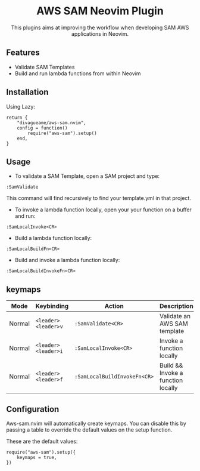 <h1 align="center">AWS SAM Neovim Plugin</h1>
<p align="center">This plugins aims at improving the workflow when developing SAM AWS applications in Neovim.</p>

## Features

- Validate SAM Templates
- Build and run lambda functions from within Neovim

## Installation

Using Lazy:

```
return {
	"divagueame/aws-sam.nvim",
	config = function()
		require("aws-sam").setup()
	end,
}
```

## Usage

- To validate a SAM Template, open a SAM project and type:
```
:SamValidate
```
This command will find recursively to find your template.yml in that project.


- To invoke a lambda function locally, open your your function on a buffer and run:

```
:SamLocalInvoke<CR>
```

- Build a lambda function locally:

```
:SamLocalBuildFn<CR>
```

- Build and invoke a lambda function locally:

```
:SamLocalBuildInvokeFn<CR>
```


## keymaps

| Mode   | Keybinding          | Action                | Description                  |
| ------ | ------------------- | --------------------- | ---------------------------- |
| Normal | `<leader><leader>v` | `:SamValidate<CR>`    | Validate an AWS SAM template |
| Normal | `<leader><leader>i` | `:SamLocalInvoke<CR>` | Invoke a function locally    |
| Normal | `<leader><leader>f` | `:SamLocalBuildInvokeFn<CR>` | Build && Invoke a function locally    |

## Configuration

Aws-sam.nvim will automatically create keymaps. You can disable this by passing a table to override the default values on the setup function.

These are the default values:

```
require("aws-sam").setup({
    keymaps = true,
})
```
